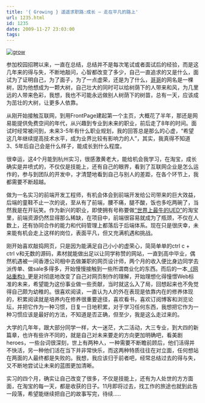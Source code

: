 ```yaml
---
title: '{ Growing } 遥遥求职路:成长 – 走在平凡的路上'
url: 1235.html
id: 1235
date: 2009-11-27 23:03:00
tags:
---
```


[![grow](http://cai13.info/blog_pic/2009/11/grow_thumb1.jpg "grow")](http://cai13.info/blog_pic/2009/11/grow1.jpg)

参加校园招聘以来，一直在总结，总结并不是每次笔试或者面试后的经验，而是这几年来的得与失，不断地敲问，心智都改变了多少，自己一直追求的又是什么，面试为了证明自己，为了面子，为了一点虚荣，还是为了什么，[哥哥](http://www.eddsoft.com/)的网名是一棵树，因为他想成为一颗大树，自己壮大的同时可以给树荫下的人带来和风，为几里远的人带来色彩，我想，我也不可能永远做别人树荫下的树苗，总有一天，应该成为茁壮的大树，让更多人依靠。

从刚开始接触互联网，到用FrontPage建起第一个主页，大概花了半年，那还是网易能提供免费空间的年代，从兴趣到专业到未来的职业，前后走了8年的时间。面试时经常被问到，未来3-5年有什么职业规划，我的回答总是那么的心虚，“希望这几年继续提高技术水平，成为业界比较有影响力的人”，其实，我真得不知道3、5年后自己会是什么样子，能成长到什么程度。

很幸运，这4个月能到杭州实习，很感激黄老大，能给机会我学习，在淘宝，成长确实是井喷式的，不仅仅是技能上，还有自己的眼界，看到了互联网企业是怎么运作的，参与到团队的开发中，才清楚地看到自己与别人的差距，在各个环节上，我都需要不断超越。

做为一名实习的前端开发工程师，有机会体会到前端开发给公司带来的巨大效益，后端的童鞋不止一次的说，至从有了前端，腰不痛，腿不酸，饭也多吃两碗了，当然我是在开玩笑。作为新兴的职业，即使拥有号称要做[“世界上最牛的UED”](http://ued.taobao.com/)的淘宝里，前端资源仍然显得那么稀缺，在项目中，前端很容易就成为了瓶颈，不仅在人数上，还有协同合作的能力和代码管理上都落后于后端体系。现在只是很庆幸，未来能有机会走上这样的岗位，表面平凡，但又充满机遇和挑战。

刚开始喜欢敲捣网页，只是因为能满足自己小小的虚荣心，简简单单的ctrl c + ctrl v和无数的源码，素材就能做出足以让同学称赞的网站，一直到高中毕业，偶然机遇被一间香港公司相中去做兼职的网页设计师，两个月的收入便比身边同学去派传单、做sale多得多，开始慢慢接触到一些所谓商业化的东西。而后的一本[《网站重构》](http://www.douban.com/subject/1230451/)更是对彻底地改变了自己对网页制作的理解，开始理想化得憧憬Web标准的未来，希望能为这份事业做一些贡献，当时就这么入了局，回想起来也不免觉得自己颇为幼稚的。很喜欢阅读，一直认为人的外在表现是依靠内在的修养体现的，积累阅读就是培养内在修养很重要途径，喜欢看书，喜欢订阅博客和浏览论坛，并把它作为一种习惯，日复一日地积累，对于学习任何东西，我想把它作为一种习惯应该是最好的方法，不知道是否正确，但至少，我是这么走过来的。

大学的几年年，跟大部分同学一样，大一迷茫，大二活动，大三专业，到大四的新篇章，也许有些许不同的，就是自己对未来要走的方向更加明确吧，看美剧heroes，一些台词很深刻，世上有两种人，一种需要不断瞻前顾后，他们活得并不快活，另一种他们活在当下并非常快乐，而这两种特质往往在对立面，任何想站在两面的人最终都是失败的。我想，我应该归于前者吧，经常总结过去的得与失，又不断地尝试让未来的蓝图更加清晰。

实习的四个月，确实让自己改变了很多，不仅是技能上，还有为人处世的方方面面，在淘宝的每一天，都是收获的日子。11月即将过去，找工作的旅途也就到此告一段落，希望能继续把自己的故事写完，待续…..